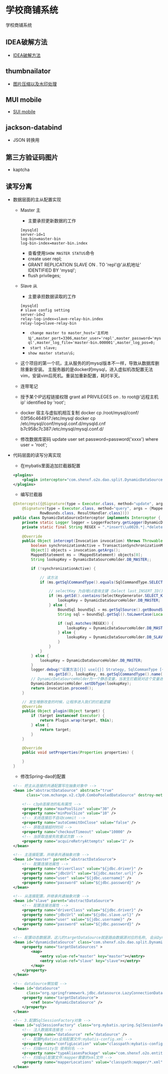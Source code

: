 # 学校商铺系统
学校商铺系统

## IDEA破解方法
- [IDEA破解方法](https://shimo.im/docs/9pJJRJPr6thtPxJd/read)

## thumbnailator
- [图片压缩以及水印处理](https://mvnrepository.com/artifact/net.coobird/thumbnailator)

## MUI mobile
- [SUI mobile](https://sui.ctolog.com/)

## jackson-databind
- JSON 转换用

## 第三方验证码图片
- kaptcha

## 读写分离
- 数据层面的主从配置实现
    + Master 主
        * 主要承担更新数据的工作
        ```shall
        [mysqld]
        server-id=1
        log-bin=master-bin
        log-bin-index=master-bin.index
        ```
        * 查看使用`SHOW MASTER STATUS`命令 
        * create user repl;
        *  GRANT REPLICATION SLAVE ON *.* TO 'repl'@'从机地址' IDENTIFIED BY 'mysql';
        *  flush privileges;
    + Slave 从
        * 主要承担数据读取的工作
        ```shall
        [mysqld]
        # slave config setting
        server-id=2
        relay-log-index=slave-relay-bin.index
        relay-log=slave-relay-bin
        ```
        *  ` change master to master_host='主机地址',master_port=3306,master_user='repl',master_password='mysql',master_log_file='master-bin.000001',master_log_pos=0;`
        * ` start slave;`
        * `show master status\G;`
     + 这个项目的第一个坑，主从服务的的mysql版本不一样，导致从数据库删除重新安装。
     主服务器的是docker的mysql，进入虚拟机改配置无法vim，安装vim后死机。重装加重新配置，耗时半天。
     + 连带笔记
     + 授予某个IP远程链接权限
     grant all PRIVILEGES on *.* to root@'远程主机ip'  identified by 'root';
     
     + docker 宿主与虚拟机相互复制
     docker cp /root/mysql/conf/ 03f56c464917:/etc/mysql
     docker cp /etc/mysql/conf/mysql.conf.d/mysqld.cnf b7c958c7c387:/etc/mysql/mysql.conf.d/ 
     
     + 修改数据库密码
     update user set password=password('xxxx') where user = 'root';
     
- 代码层面的读写分离实现
    + 在mybatis里面追加拦截器配置
    ```xml
    <plugins>
        <plugin interceptor="com.shenxf.o2o.dao.split.DynamicDataSourceInterceptor"></plugin>
    </plugins>
    ```
    + 编写拦截器
    ```java
    @Intercepts({@Signature(type = Executor.class, method="update", args = {MappedStatement.class, Object.class}),
        @Signature(type = Executor.class, method="query", args = {MappedStatement.class, Object.class,
                RowBounds.class, ResultHandler.class})})
    public class DynamicDataSourceInterceptor implements Interceptor {
        private static Logger logger = LoggerFactory.getLogger(DynamicDataSourceInterceptor.class);
        private static final String REGEX = ".*insert\\u0020.*|.*delete\\u0020.*|.*update\\u0020.*";
        
        @Override
        public Object intercept(Invocation invocation) throws Throwable {
            boolean synchronizationActive = TransactionSynchronizationManager.isActualTransactionActive();
            Object[] objects = invocation.getArgs();
            MappedStatement ms = (MappedStatement) objects[0];
            String lookupKey = DynamicDataSourceHolder.DB_MASTER;;
    
            if (!synchronizationActive) {
    
                // 读方法
                if (ms.getSqlCommandType().equals(SqlCommandType.SELECT)) {
    
                    // selectKey 为自增id查询主键（Select last_INSERT_ID()）方法，使用主库
                    if (ms.getId().contains(SelectKeyGenerator.SELECT_KEY_SUFFIX)) {
                        lookupKey = DynamicDataSourceHolder.DB_MASTER;
                    } else {
                        BoundSql boundSql = ms.getSqlSource().getBoundSql(objects[1]);
                        String sql = boundSql.getSql().toLowerCase(Locale.CHINA).replaceAll("[\\t\\n\\r]", " ");
    
                        if (sql.matches(REGEX)) {
                            lookupKey = DynamicDataSourceHolder.DB_MASTER;
                        } else {
                            lookupKey = DynamicDataSourceHolder.DB_SLAVE;
                        }
                    }
                }
            } else {
                lookupKey = DynamicDataSourceHolder.DB_MASTER;
            }
            logger.debug("设置方法[{}] use[{}] Strategy, SqlCommanType [{}]..",
                    ms.getId(), lookupKey, ms.getSqlCommandType().name());
            // DynamicDataSourceHolder为一个静态变量，当发生拦截就对这个变量进行赋值，在后续Spring调用Dao层时再使用此变量
            DynamicDataSourceHolder.setDbType(lookupKey);
            return invocation.proceed();
        }
    
        // 发生增删改查的时候，让程序进入我们的拦截逻辑
        @Override
        public Object plugin(Object target) {
            if (target instanceof Executor) {
                return Plugin.wrap(target, this);
            } else {
                return target;
            }
        }
    
        @Override
        public void setProperties(Properties properties) {
    
        }
    }
    ```
  
    + 修改Spring-dao的配置
    ```xml
    <!-- 把主从连接的共通配置写在抽象对象中 -->
    <bean id="abstractDataSource" abstract="true"
		  class="com.mchange.v2.c3p0.ComboPooledDataSource" destroy-method="close">

		<!-- c3p0连接池的私有属性 -->
		<property name="maxPoolSize" value="30" />
		<property name="minPoolSize" value="10" />
		<!-- 关闭连接后不自动commit -->
		<property name="autoCommitOnClose" value="false" />
		<!-- 获取连接超时时间 -->
		<property name="checkoutTimeout" value="10000" />
		<!-- 当获取连接失败重试次数 -->
		<property name="acquireRetryAttempts" value="2" />
	</bean>
    
    <!-- 主连接配置，并继承共通抽象对象 -->
	<bean id="master" parent="abstractDataSource">
		<!-- 配置连接池属性 -->
		<property name="driverClass" value="${jdbc.driver}" />
		<property name="jdbcUrl" value="${jdbc.master.url}" />
		<property name="user" value="${jdbc.username}" />
		<property name="password" value="${jdbc.password}" />
	</bean>

    <!-- 从连接配置，并继承共通抽象对象 -->
	<bean id="slave" parent="abstractDataSource">
		<!-- 配置连接池属性 -->
		<property name="driverClass" value="${jdbc.driver}" />
		<property name="jdbcUrl" value="${jdbc.slave.url}" />
		<property name="user" value="${jdbc.username}" />
		<property name="password" value="${jdbc.password}" />
	</bean>

	<!-- 配置动态数据源，这儿的targetDataSource就是路由数据源对应的名称, 会从DynamicDataSourceHolder中读取当前使用主、从的数据库 -->
	<bean id="dynamicDataSource" class="com.shenxf.o2o.dao.split.DynamicDataSource">
		<property name="targetDataSources" >
			<map>
				<entry value-ref="master" key="master"></entry>
				<entry value-ref="slave" key="slave"></entry>
			</map>
		</property>
	</bean>

    <!-- dataSource懒加载 -->
	<bean id="dataSource"
		  class="org.springframework.jdbc.datasource.LazyConnectionDataSourceProxy" >
		<property name="targetDataSource">
			<ref bean="dynamicDataSource" />
		</property>
	</bean>

	<!-- 3.配置SqlSessionFactory对象 -->
	<bean id="sqlSessionFactory" class="org.mybatis.spring.SqlSessionFactoryBean">
		<!-- 注入数据库连接池 -->
		<property name="dataSource" ref="dataSource" />
		<!-- 配置MyBaties全局配置文件:mybatis-config.xml -->
		<property name="configLocation" value="classpath:mybatis-config.xml" />
		<!-- 扫描entity包 使用别名 -->
		<property name="typeAliasesPackage" value="com.shenxf.o2o.entity" />
		<!-- 扫描sql配置文件:mapper需要的xml文件 -->
		<property name="mapperLocations" value="classpath:mapper/*.xml" />
	</bean>
    ```
